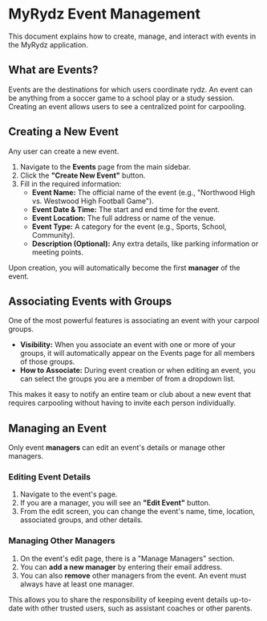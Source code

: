 # MyRydz Event Management

This document explains how to create, manage, and interact with events in the MyRydz application.

## What are Events?

Events are the destinations for which users coordinate rydz. An event can be anything from a soccer game to a school play or a study session. Creating an event allows users to see a centralized point for carpooling.

## Creating a New Event

Any user can create a new event.

1.  Navigate to the **Events** page from the main sidebar.
2.  Click the **"Create New Event"** button.
3.  Fill in the required information:
    *   **Event Name:** The official name of the event (e.g., "Northwood High vs. Westwood High Football Game").
    *   **Event Date & Time:** The start and end time for the event.
    *   **Event Location:** The full address or name of the venue.
    *   **Event Type:** A category for the event (e.g., Sports, School, Community).
    *   **Description (Optional):** Any extra details, like parking information or meeting points.

Upon creation, you will automatically become the first **manager** of the event.

## Associating Events with Groups

One of the most powerful features is associating an event with your carpool groups.

-   **Visibility:** When you associate an event with one or more of your groups, it will automatically appear on the Events page for all members of those groups.
-   **How to Associate:** During event creation or when editing an event, you can select the groups you are a member of from a dropdown list.

This makes it easy to notify an entire team or club about a new event that requires carpooling without having to invite each person individually.

## Managing an Event

Only event **managers** can edit an event's details or manage other managers.

### Editing Event Details

1.  Navigate to the event's page.
2.  If you are a manager, you will see an **"Edit Event"** button.
3.  From the edit screen, you can change the event's name, time, location, associated groups, and other details.

### Managing Other Managers

1.  On the event's edit page, there is a "Manage Managers" section.
2.  You can **add a new manager** by entering their email address.
3.  You can also **remove** other managers from the event. An event must always have at least one manager.

This allows you to share the responsibility of keeping event details up-to-date with other trusted users, such as assistant coaches or other parents.